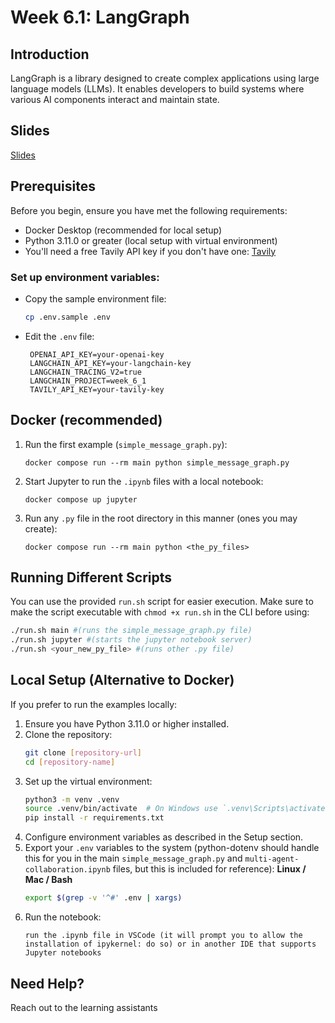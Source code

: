 # Week 6.1: LangGraph

## Introduction
LangGraph is a library designed to create complex applications using large language models (LLMs). It enables developers to build systems where various AI components interact and maintain state.

## Slides

[Slides](https://docs.google.com/presentation/d/1QQC4T1q-JoYLlZc781xeUm411ZbJ0eBXY1xMvYH1SX4/edit?usp=sharing)

## Prerequisites
Before you begin, ensure you have met the following requirements:
- Docker Desktop (recommended for local setup)
- Python 3.11.0 or greater (local setup with virtual environment)
- You'll need a free Tavily API key if you don't have one: [Tavily](https://tavily.com/)

### Set up environment variables:
- Copy the sample environment file:
  ```bash
  cp .env.sample .env
  ```
- Edit the `.env` file:
  ```
   OPENAI_API_KEY=your-openai-key
   LANGCHAIN_API_KEY=your-langchain-key
   LANGCHAIN_TRACING_V2=true
   LANGCHAIN_PROJECT=week_6_1
   TAVILY_API_KEY=your-tavily-key
  ```
## Docker (recommended)
1. Run the first example (`simple_message_graph.py`):
   ```
   docker compose run --rm main python simple_message_graph.py
   ```
2. Start Jupyter to run the `.ipynb` files with a local notebook:
   ```
   docker compose up jupyter
   ```
3. Run any `.py` file in the root directory in this manner (ones you may create):
   ```
   docker compose run --rm main python <the_py_files>
   ```

## Running Different Scripts
You can use the provided `run.sh` script for easier execution.
Make sure to make the script executable with `chmod +x run.sh` in the CLI before using:
```bash
./run.sh main #(runs the simple_message_graph.py file)
./run.sh jupyter #(starts the jupyter notebook server)
./run.sh <your_new_py_file> #(runs other .py file)
```
## Local Setup (Alternative to Docker)
If you prefer to run the examples locally:

1. Ensure you have Python 3.11.0 or higher installed.
2. Clone the repository:
    ```bash
    git clone [repository-url]
    cd [repository-name]
    ```
3. Set up the virtual environment:
    ```bash
    python3 -m venv .venv
    source .venv/bin/activate  # On Windows use `.venv\Scripts\activate`
    pip install -r requirements.txt
    ```
4. Configure environment variables as described in the Setup section.
5. Export your `.env` variables to the system (python-dotenv should handle this for you in the main `simple_message_graph.py` and `multi-agent-collaboration.ipynb` files, but this is included for reference):
   **Linux / Mac / Bash**
      ```bash
      export $(grep -v '^#' .env | xargs)
      ```
5. Run the notebook:
    ```
    run the .ipynb file in VSCode (it will prompt you to allow the installation of ipykernel: do so) or in another IDE that supports Jupyter notebooks
    ```
## Need Help?
Reach out to the learning assistants
